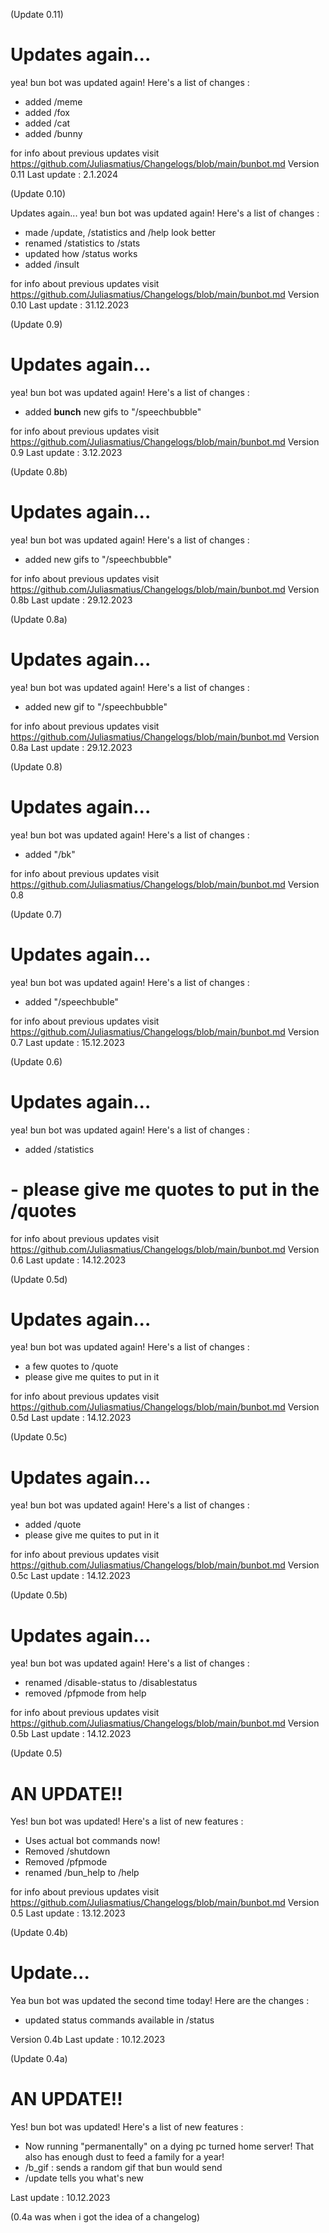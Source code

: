 (Update 0.11)
# Updates again...
yea! bun bot was updated again! Here's a list of changes :
- added /meme
- added /fox
- added /cat
- added /bunny

for info about previous updates visit <https://github.com/Juliasmatius/Changelogs/blob/main/bunbot.md>
Version 0.11
Last update : 2.1.2024

(Update 0.10)

 Updates again...
yea! bun bot was updated again! Here's a list of changes :
- made /update, /statistics and /help look better
- renamed /statistics to /stats
- updated how /status works
- added /insult

for info about previous updates visit <https://github.com/Juliasmatius/Changelogs/blob/main/bunbot.md>
Version 0.10
Last update : 31.12.2023

(Update 0.9)
# Updates again...
yea! bun bot was updated again! Here's a list of changes :
- added **bunch** new gifs to "/speechbubble"

for info about previous updates visit <https://github.com/Juliasmatius/Changelogs/blob/main/bunbot.md>
Version 0.9
Last update : 3.12.2023

(Update 0.8b)

# Updates again...
yea! bun bot was updated again! Here's a list of changes :
- added new gifs to "/speechbubble"

for info about previous updates visit <https://github.com/Juliasmatius/Changelogs/blob/main/bunbot.md>
Version 0.8b
Last update : 29.12.2023

(Update 0.8a)
# Updates again...
yea! bun bot was updated again! Here's a list of changes :
- added new gif to "/speechbubble"

for info about previous updates visit <https://github.com/Juliasmatius/Changelogs/blob/main/bunbot.md>
Version 0.8a
Last update : 29.12.2023


(Update 0.8)
# Updates again...
yea! bun bot was updated again! Here's a list of changes :
- added "/bk"

for info about previous updates visit <https://github.com/Juliasmatius/Changelogs/blob/main/bunbot.md>
Version 0.8

(Update 0.7)
# Updates again...
yea! bun bot was updated again! Here's a list of changes :
- added "/speechbuble"

for info about previous updates visit <https://github.com/Juliasmatius/Changelogs/blob/main/bunbot.md>
Version 0.7
Last update : 15.12.2023

(Update 0.6)
# Updates again...
yea! bun bot was updated again! Here's a list of changes :
- added /statistics

# - please give me quotes to put in the /quotes

for info about previous updates visit <https://github.com/Juliasmatius/Changelogs/blob/main/bunbot.md>
Version 0.6
Last update : 14.12.2023

(Update 0.5d)
# Updates again...
yea! bun bot was updated again! Here's a list of changes :
- a few quotes to /quote
- please give me quites to put in it

for info about previous updates visit <https://github.com/Juliasmatius/Changelogs/blob/main/bunbot.md>
Version 0.5d
Last update : 14.12.2023

(Update 0.5c)
 # Updates again...
yea! bun bot was updated again! Here's a list of changes :
- added /quote
- please give me quites to put in it

for info about previous updates visit <https://github.com/Juliasmatius/Changelogs/blob/main/bunbot.md>
Version 0.5c
Last update : 14.12.2023


(Update 0.5b)

# Updates again...
yea! bun bot was updated again! Here's a list of changes :
- renamed /disable-status to /disablestatus
- removed /pfpmode from help

for info about previous updates visit <https://github.com/Juliasmatius/Changelogs/blob/main/bunbot.md>
Version 0.5b
Last update : 14.12.2023

(Update 0.5)
 
# AN UPDATE!!
Yes! bun bot was updated! Here's a list of new features :
- Uses actual bot commands now!
- Removed /shutdown
- Removed /pfpmode
- renamed /bun_help to /help


for info about previous updates visit <https://github.com/Juliasmatius/Changelogs/blob/main/bunbot.md>
Version 0.5
Last update : 13.12.2023

(Update 0.4b)
 # Update...
Yea bun bot was updated the second time today! Here are the changes :
- updated status commands available in /status

Version 0.4b
Last update : 10.12.2023

(Update 0.4a)
# AN UPDATE!!
Yes! bun bot was updated! Here's a list of new features :
- Now running "permanentally" on a dying pc turned home server! That also has enough dust to feed a family for a year!
- /b_gif : sends a random gif that bun would send
- /update tells you what's new


Last update : 10.12.2023

(0.4a was when i got the idea of a changelog)
